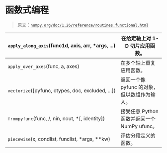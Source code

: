 # 函数式编程

> 原文：[`numpy.org/doc/1.26/reference/routines.functional.html`](https://numpy.org/doc/1.26/reference/routines.functional.html)

| `apply_along_axis`(func1d, axis, arr, *args, ...) | 在给定轴上对 1-D 切片应用函数。 |
| --- | --- |
| `apply_over_axes`(func, a, axes) | 在多个轴上重复应用函数。 |
| `vectorize`([pyfunc, otypes, doc, excluded, ...]) | 返回一个像 pyfunc 的对象，但以数组作为输入。 |
| `frompyfunc`(func, /, nin, nout, *[, identity]) | 接受任意 Python 函数并返回一个 NumPy ufunc。 |
| `piecewise`(x, condlist, funclist, *args, **kw) | 评估分段定义的函数。 |
